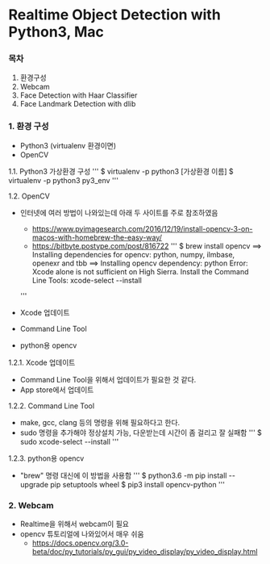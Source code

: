 # Realtime Object Detection with Python3, Mac

### 목차
1. 환경구성
2. Webcam
3. Face Detection with Haar Classifier
4. Face Landmark Detection with dlib

### 1. 환경 구성
- Python3 (virtualenv 환경이면)
- OpenCV

1.1. Python3 가상환경 구성
'''
$ virtualenv -p python3 [가상환경 이름]
$ virtualenv -p python3 py3_env
'''

1.2. OpenCV
- 인터넷에 여러 방법이 나와있는데 아래 두 사이트를 주로 참조하였음
    - https://www.pyimagesearch.com/2016/12/19/install-opencv-3-on-macos-with-homebrew-the-easy-way/
    - https://bitbyte.postype.com/post/816722
    '''
    $ brew install opencv
    ==> Installing dependencies for opencv: python, numpy, ilmbase, openexr and tbb
    ==> Installing opencv dependency: python
    Error: Xcode alone is not sufficient on High Sierra.
    Install the Command Line Tools:
      xcode-select --install

    '''
- Xcode 업데이트
- Command Line Tool
- python용 opencv


1.2.1. Xcode 업데이트
- Command Line Tool을 위해서 업데이트가 필요한 것 같다.
- App store에서 업데이트

1.2.2. Command Line Tool
- make, gcc, clang 등의 명령을 위해 필요하다고 한다.
- sudo 명령을 추가해야 정상설치 가능, 다운받는데 시간이 좀 걸리고 잘 실패함
'''
$ sudo xcode-select --install
'''

1.2.3. python용 opencv
- "brew" 명령 대신에 이 방법을 사용함
'''
$ python3.6 -m pip install --upgrade pip setuptools wheel
$ pip3 install opencv-python
'''


### 2. Webcam
- Realtime을 위해서 webcam이 필요
- opencv 튜토리얼에 나와있어서 매우 쉬움
    - https://docs.opencv.org/3.0-beta/doc/py_tutorials/py_gui/py_video_display/py_video_display.html

### 

